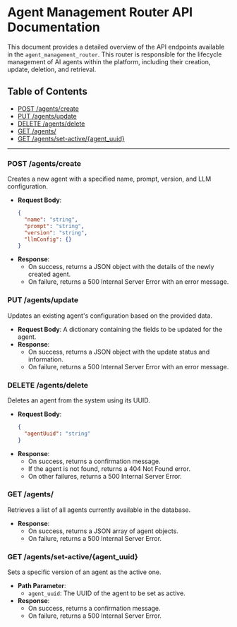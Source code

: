 # Agent Management Router API Documentation

This document provides a detailed overview of the API endpoints available in the `agent_management_router`. This router is responsible for the lifecycle management of AI agents within the platform, including their creation, update, deletion, and retrieval.

## Table of Contents
- [POST /agents/create](#post-agentscreate)
- [PUT /agents/update](#put-agentsupdate)
- [DELETE /agents/delete](#delete-agentsdelete)
- [GET /agents/](#get-agents)
- [GET /agents/set-active/{agent_uuid}](#get-agentsset-activeagent_uuid)

---

### POST /agents/create
Creates a new agent with a specified name, prompt, version, and LLM configuration.

- **Request Body**:
  ```json
  {
    "name": "string",
    "prompt": "string",
    "version": "string",
    "llmConfig": {}
  }
  ```
- **Response**:
  - On success, returns a JSON object with the details of the newly created agent.
  - On failure, returns a 500 Internal Server Error with an error message.

### PUT /agents/update
Updates an existing agent's configuration based on the provided data.

- **Request Body**: A dictionary containing the fields to be updated for the agent.
- **Response**:
  - On success, returns a JSON object with the update status and information.
  - On failure, returns a 500 Internal Server Error with an error message.

### DELETE /agents/delete
Deletes an agent from the system using its UUID.

- **Request Body**:
  ```json
  {
    "agentUuid": "string"
  }
  ```
- **Response**:
  - On success, returns a confirmation message.
  - If the agent is not found, returns a 404 Not Found error.
  - On other failures, returns a 500 Internal Server Error.

### GET /agents/
Retrieves a list of all agents currently available in the database.

- **Response**:
  - On success, returns a JSON array of agent objects.
  - On failure, returns a 500 Internal Server Error.

### GET /agents/set-active/{agent_uuid}
Sets a specific version of an agent as the active one.

- **Path Parameter**:
  - `agent_uuid`: The UUID of the agent to be set as active.
- **Response**:
  - On success, returns a confirmation message.
  - On failure, returns a 500 Internal Server Error.
